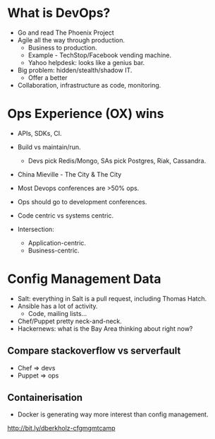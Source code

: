 # What is DevOps?
- Go and read The Phoenix Project
- Agile all the way through production.
   - Business to production.
   - Example - TechStop/Facebook vending machine.
   - Yahoo helpdesk: looks like a genius bar.
- Big problem: hidden/stealth/shadow IT.
   - Offer a better 
- Collaboration, infrastructure as code, monitoring.

# Ops Experience (OX) wins
- APIs, SDKs, CI.
- Build vs maintain/run.
   - Devs pick Redis/Mongo, SAs pick Postgres, Riak, Cassandra.
- China Mieville - The City & The City
- Most Devops conferences are >50% ops.
- Ops should go to development conferences.

- Code centric vs systems centric.
- Intersection:
   - Application-centric.
   - Business-centric.


# Config Management Data
- Salt: everything in Salt is a pull request, including Thomas Hatch.
- Ansible has a lot of activity.
   - Code, mailing lists...
- Chef/Puppet pretty neck-and-neck.
- Hackernews: what is the Bay Area thinking about right now?

## Compare stackoverflow vs serverfault
- Chef => devs
- Puppet => ops

## Containerisation
- Docker is generating way more interest than config management.

http://bit.ly/dberkholz-cfgmgmtcamp
